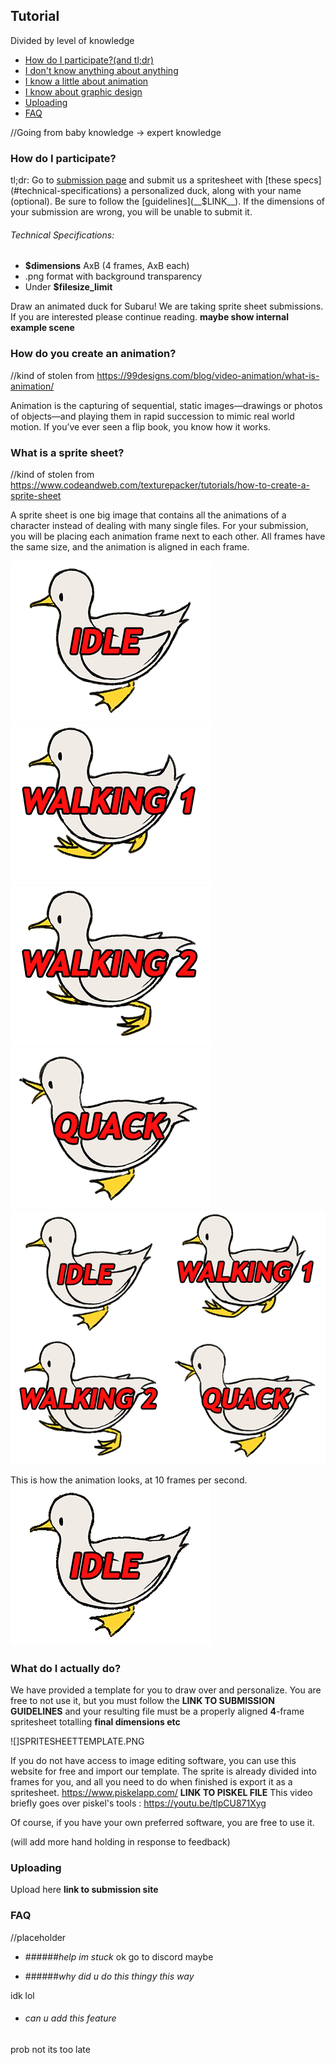 ## Tutorial

Divided by level of knowledge
* [How do I participate?(and tl;dr)](#how-do-i-participate-tldr)
* [I don't know anything about anything](#how-do-you-create-an-animation)
* [I know a little about animation](#what-is-a-sprite-sheet)
* [I know about graphic design](#what-do-i-actually-do)
* [Uploading](#uploading)
* [FAQ](#faq)

//Going from baby knowledge -> expert knowledge
### How do I participate?
tl;dr: Go to [submission page](__$LINK__) and submit us a spritesheet with [these specs](#technical-specifications) a personalized duck, along with your name (optional). Be sure to follow the [guidelines](__$LINK__). If the dimensions of your submission are wrong, you will be unable to submit it.
###### Technical Specifications:
* __$dimensions__ AxB (4 frames, AxB each) 
* .png format with background transparency
* Under __$filesize_limit__

Draw an animated duck for Subaru! We are taking sprite sheet submissions. If you are interested please continue reading.
__maybe show internal example scene__


### How do you create an animation?
//kind of stolen from https://99designs.com/blog/video-animation/what-is-animation/

Animation is the capturing of sequential, static images—drawings or photos of objects—and playing them in rapid succession to mimic real world motion. If you’ve ever seen a flip book, you know how it works.


### What is a sprite sheet?
//kind of stolen from https://www.codeandweb.com/texturepacker/tutorials/how-to-create-a-sprite-sheet

A sprite sheet is one big image that contains all the animations of a character instead of dealing with many single files.
For your submission, you will be placing each animation frame next to each other. All frames have the same size, and the animation is aligned in each frame.

![frame1.png](frame1.png) ![frame2.png](frame2.png) ![frame3.png](frame3.png) ![frame4.png](frame4.png)
![spritesheet.png](spritesheet.png)

This is how the animation looks, at 10 frames per second.
![](example.gif)

### What do I actually do?
We have provided a template for you to draw over and personalize. You are free to not use it, but you must follow the __LINK TO SUBMISSION GUIDELINES__ and your resulting file must be a properly aligned __4__-frame spritesheet totalling __final dimensions etc__

![]SPRITESHEETTEMPLATE.PNG

If you do not have access to image editing software, you can use this website for free and import our template. The sprite is already divided into frames for you, and all you need to do when finished is export it as a spritesheet. https://www.piskelapp.com/
__LINK TO PISKEL FILE__
This video briefly goes over piskel's tools : https://youtu.be/tlpCU871Xyg

Of course, if you have your own preferred software, you are free to use it.

(will add more hand holding in response to feedback)

### Uploading
Upload here __link to submission site__

### FAQ
//placeholder

- ######*help im stuck*
ok go to discord maybe


- ######*why did u do this thingy this way*

idk lol

- ###### *can u add this feature*

prob not its too late
